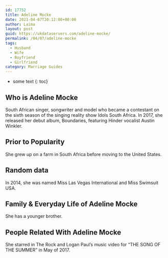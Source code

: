```yaml
---
id: 17752
title: Adeline Mocke
date: 2021-04-07T20:12:08+00:00
author: Laima
layout: post
guid: https://ukdataservers.com/adeline-mocke/
permalink: /04/07/adeline-mocke
tags:
  - Husband
  - Wife
  - Boyfriend
  - Girlfriend
category: Marriage Guides
---
```


* some text
{: toc}


## Who is Adeline Mocke
                  
                  
                  
South African singer, songwriter and model who became a contestant on the sixth season of the singing reality show Idols South Africa. In 2017, she released her debut album, Boundaries, featuring Hinder vocalist Austin Winkler. 
                  
              
            
              
            
                
                
                
## Prior to Popularity
                  
                  
                  
She grew up on a farm in South Africa before moving to the United States. 
                  
              
            
              
            
                
                
                
## Random data
                  
                  
                  
In 2014, she was named Miss Las Vegas International and Miss Swimsuit USA. 
                  
              
            
              
            
                
                
                
## Family & Everyday Life of Adeline Mocke
                  
                  
                  
She has a younger brother. 
                  
              
            
              
            
                
                
                
## People Related With Adeline Mocke
                  
                  
                  
She starred in The Rock and Logan Paul&#8217;s music video for &#8220;THE SONG OF THE SUMMER&#8221; in May of 2017. 
                  
              
            
              
            
                
              
            
              
              
            
            
              
            
          
          
          